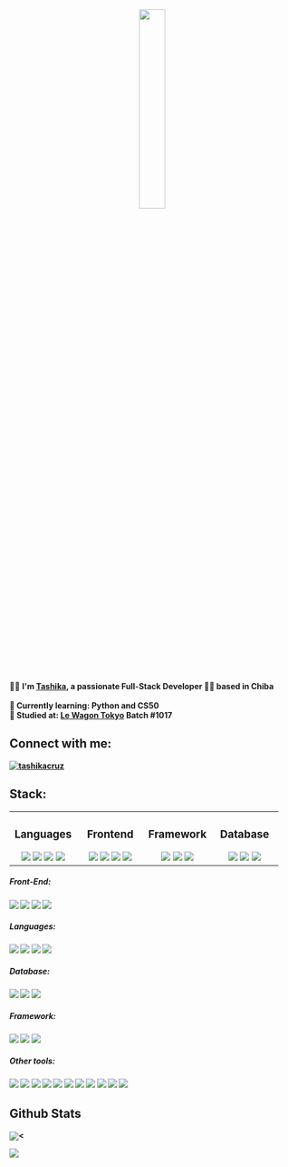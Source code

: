<div align="center">
<img src="https://rishavanand.github.io/static/images/greetings.gif" align="center" style="width: 30%" "length: 30%" />
</div>   

👩‍💻 <b>I'm [Tashika](https://tashseb.github.io/profile/), a passionate Full-Stack Developer 👨‍💻 based in Chiba </br>  
🧠 <b>Currently learning:</b> Python and CS50 <br>
🚙 <b>Studied at:</b> [Le Wagon Tokyo](https://www.lewagon.com/tokyo) Batch #1017 <br>

## Connect with me:
<p align="left">
<a href="https://linkedin.com/in/tashikacruz" target="blank"><img align="center" src="https://img.shields.io/badge/linkedin-%230077B5.svg?style=for-the-badge&logo=linkedin&logoColor=white" alt="tashikacruz" /></a>
</p>

## Stack: 

<table><tr><td valign="top" width="25%">

<div align="center">
  <h3> Languages </h3>
   <img src="https://img.shields.io/badge/python-3670A0?style=for-the-badge&logo=python&logoColor=ffdd54" />
   <img src="https://img.shields.io/badge/ruby-%23CC342D.svg?style=for-the-badge&logo=ruby&logoColor=white" />
   <img src="https://img.shields.io/badge/javascript-%23323330.svg?style=for-the-badge&logo=javascript&logoColor=%23F7DF1E" />
   <img src="https://img.shields.io/badge/c%23-%23239120.svg?style=for-the-badge&logo=c-sharp&logoColor=white" />
</div>
  
</td><td valign="top" width="25%">
  
<div align="center">
  <h3> Frontend </h3>
   <img src="https://img.shields.io/badge/html5-%23E34F26.svg?style=for-the-badge&logo=html5&logoColor=white" />
   <img src="https://img.shields.io/badge/css3-%231572B6.svg?style=for-the-badge&logo=css3&logoColor=white" />
   <img src="https://img.shields.io/badge/bootstrap-%23563D7C.svg?style=for-the-badge&logo=bootstrap&logoColor=white" />
   <img src="https://img.shields.io/badge/react-%2320232a.svg?style=for-the-badge&logo=react&logoColor=%2361DAFB" />
</div>
  
</td><td valign="top" width="25%">
  
<div align="center">
  <h3> Framework </h3>
   <img src="https://img.shields.io/badge/rails-%23CC0000.svg?style=for-the-badge&logo=ruby-on-rails&logoColor=white" />
   <img src="https://img.shields.io/badge/django-%23092E20.svg?style=for-the-badge&logo=django&logoColor=white" />
   <img src="https://img.shields.io/badge/.NET-5C2D91?style=for-the-badge&logo=.net&logoColor=white" />
</div>

</td><td valign="top" width="25%">
  
<div align="center">
  <h3> Database </h3>
   <img src="https://img.shields.io/badge/Microsoft%20SQL%20Server-CC2927?style=for-the-badge&logo=microsoft%20sql%20server&logoColor=white" />
   <img src="https://img.shields.io/badge/postgres-%23316192.svg?style=for-the-badge&logo=postgresql&logoColor=white" />
   <img src="https://img.shields.io/badge/sqlite-%2307405e.svg?style=for-the-badge&logo=sqlite&logoColor=white" />
</div>

</td></tr></table>  



<h5 align="left">Front-End:</h3>
<img src="https://img.shields.io/badge/html5-%23E34F26.svg?style=for-the-badge&logo=html5&logoColor=white" />
<img src="https://img.shields.io/badge/css3-%231572B6.svg?style=for-the-badge&logo=css3&logoColor=white" />
<img src="https://img.shields.io/badge/bootstrap-%23563D7C.svg?style=for-the-badge&logo=bootstrap&logoColor=white" />
<img src="https://img.shields.io/badge/react-%2320232a.svg?style=for-the-badge&logo=react&logoColor=%2361DAFB" />


<h5 align="left">Languages:</h3>
<img src="https://img.shields.io/badge/python-3670A0?style=for-the-badge&logo=python&logoColor=ffdd54" />
<img src="https://img.shields.io/badge/ruby-%23CC342D.svg?style=for-the-badge&logo=ruby&logoColor=white" />
<img src="https://img.shields.io/badge/javascript-%23323330.svg?style=for-the-badge&logo=javascript&logoColor=%23F7DF1E" />
<img src="https://img.shields.io/badge/c%23-%23239120.svg?style=for-the-badge&logo=c-sharp&logoColor=white" />


<h5 align="left">Database:</h3>
<img src="https://img.shields.io/badge/Microsoft%20SQL%20Server-CC2927?style=for-the-badge&logo=microsoft%20sql%20server&logoColor=white" />
<img src="https://img.shields.io/badge/postgres-%23316192.svg?style=for-the-badge&logo=postgresql&logoColor=white" />
<img src="https://img.shields.io/badge/sqlite-%2307405e.svg?style=for-the-badge&logo=sqlite&logoColor=white" />
 

<h5 align="left">Framework:</h3>
<img src="https://img.shields.io/badge/rails-%23CC0000.svg?style=for-the-badge&logo=ruby-on-rails&logoColor=white" />
<img src="https://img.shields.io/badge/django-%23092E20.svg?style=for-the-badge&logo=django&logoColor=white" />
<img src="https://img.shields.io/badge/.NET-5C2D91?style=for-the-badge&logo=.net&logoColor=white" />
                                                                                                                 

<h5 align="left">Other tools:</h3>                                                                                                               
<img src="https://img.shields.io/badge/webpack-%238DD6F9.svg?style=for-the-badge&logo=webpack&logoColor=black" />
<img src="https://img.shields.io/badge/yarn-%232C8EBB.svg?style=for-the-badge&logo=yarn&logoColor=white" />         
<img src="https://img.shields.io/badge/node.js-6DA55F?style=for-the-badge&logo=node.js&logoColor=white" />
<img src="https://img.shields.io/badge/heroku-%23430098.svg?style=for-the-badge&logo=heroku&logoColor=white" />
<img src="https://img.shields.io/badge/figma-%23F24E1E.svg?style=for-the-badge&logo=figma&logoColor=white" />
<img src="https://img.shields.io/badge/Notion-%23000000.svg?style=for-the-badge&logo=notion&logoColor=white" />
<img src="https://img.shields.io/badge/Trello-%23026AA7.svg?style=for-the-badge&logo=Trello&logoColor=white" />
<img src="https://img.shields.io/badge/Postman-FF6C37?style=for-the-badge&logo=postman&logoColor=white" />
<img src="https://img.shields.io/badge/Slack-4A154B?style=for-the-badge&logo=slack&logoColor=white" />
<img src="https://img.shields.io/badge/pycharm-143?style=for-the-badge&logo=pycharm&logoColor=black&color=black&labelColor=green" />
<img src="https://img.shields.io/badge/Visual%20Studio%20Code-0078d7.svg?style=for-the-badge&logo=visual-studio-code&logoColor=white" />
  
                                                                                                                                     


## Github Stats  
<img src="https://github-readme-stats.vercel.app/api/top-langs/?username=tashseb&hide_border=true&layout=compact" align="center" /><

<img src="https://github-readme-stats.vercel.app/api?username=tashseb&show_icons=true&count_private=true&hide_border=true" align="left" />  

<br/>  

  

<br/>  


<br/>  

  

<br/>  


<br />
